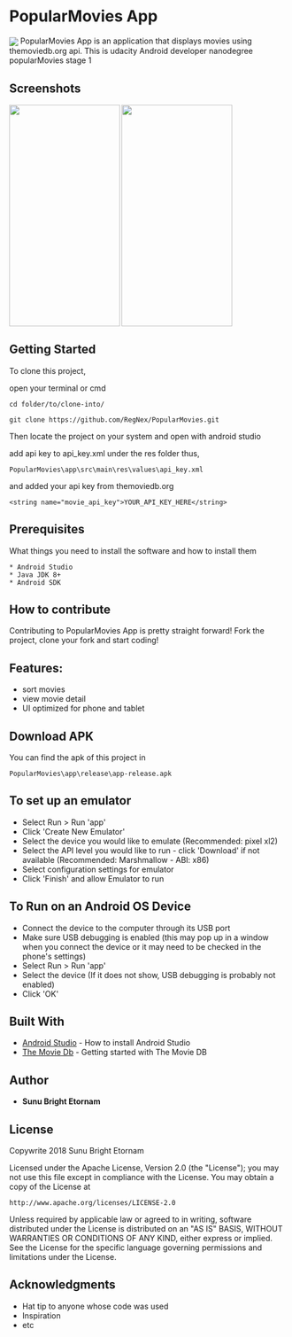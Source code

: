 # PopularMovies App
<img align="center" src="https://github.com/RegNex/PopularMovies/blob/master/app/src/main/res/mipmap-xxxhdpi/ic_launcher.png"/>
PopularMovies App is an application that displays movies using themoviedb.org api. This is udacity Android developer nanodegree popularMovies stage 1

## Screenshots
<img align="left" src="https://github.com/RegNex/PopularMovies/blob/master/ScreenShots/1.png" width="200" height="400"/>
<img src="https://github.com/RegNex/PopularMovies/blob/master/ScreenShots/2.png" width="200" height="400"/>

## Getting Started

To clone this project,

open your terminal or cmd

```
cd folder/to/clone-into/
```

```
git clone https://github.com/RegNex/PopularMovies.git
```

Then 
locate the project on your system and open with android studio

add api key to api_key.xml under the res folder thus,
```
PopularMovies\app\src\main\res\values\api_key.xml
```

and added your api key from themoviedb.org
```
<string name="movie_api_key">YOUR_API_KEY_HERE</string>
```


## Prerequisites

What things you need to install the software and how to install them

```
* Android Studio
* Java JDK 8+
* Android SDK
```


## How to contribute
Contributing to PopularMovies App is pretty straight forward! Fork the project, clone your fork and start coding!


## Features:

- sort movies
- view movie detail
- UI optimized for phone and tablet

## Download APK
You can find the apk of this project in

```
PopularMovies\app\release\app-release.apk
```

## To set up an emulator
* Select Run > Run 'app'
* Click 'Create New Emulator'
* Select the device you would like to emulate (Recommended: pixel xl2)
* Select the API level you would like to run - click 'Download' if not available (Recommended: Marshmallow - ABI: x86)
* Select configuration settings for emulator
* Click 'Finish' and allow Emulator to run

## To Run on an Android OS Device
* Connect the device to the computer through its USB port
* Make sure USB debugging is enabled (this may pop up in a window when you connect the device or it may need to be checked in the phone's settings)
* Select Run > Run 'app'
* Select the device (If it does not show, USB debugging is probably not enabled)
* Click 'OK'

## Built With

* [Android Studio](https://developer.android.com/studio/install) - How to install Android Studio
* [The Movie Db](https://www.themoviedb.org/) - Getting started with The Movie DB


## Author

* **Sunu Bright Etornam** 


## License

Copywrite 2018 Sunu Bright Etornam

Licensed under the Apache License, Version 2.0 (the "License");
you may not use this file except in compliance with the License.
You may obtain a copy of the License at

    http://www.apache.org/licenses/LICENSE-2.0

Unless required by applicable law or agreed to in writing, software
distributed under the License is distributed on an "AS IS" BASIS,
WITHOUT WARRANTIES OR CONDITIONS OF ANY KIND, either express or implied.
See the License for the specific language governing permissions and
limitations under the License.


## Acknowledgments

* Hat tip to anyone whose code was used
* Inspiration
* etc
